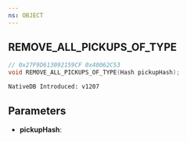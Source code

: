 ```yaml
---
ns: OBJECT
---
```

## REMOVE_ALL_PICKUPS_OF_TYPE

```c
// 0x27F9D613092159CF 0x40062C53
void REMOVE_ALL_PICKUPS_OF_TYPE(Hash pickupHash);
```

```
NativeDB Introduced: v1207
```

## Parameters
* **pickupHash**:

